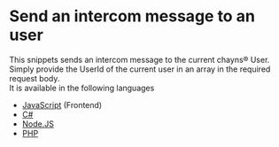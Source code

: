 # Send an intercom message to an user
This snippets sends an intercom message to the current chayns® User.
Simply provide the UserId of the current user in an array in the required request body.<br>
It is available in the following languages

* [JavaScript](https://github.com/TobitSoftware/chayns-snippets/blob/master/Backend/IntercomToUser/JavaScript.js) (Frontend)
* [C#](https://github.com/TobitSoftware/chayns-snippets/blob/master/Backend/IntercomToUser/C%23.cs)
* [Node.JS](https://github.com/TobitSoftware/chayns-snippets/blob/master/Backend/IntercomToUser/NodeJS.js)
* [PHP](https://github.com/TobitSoftware/chayns-snippets/blob/master/Backend/IntercomToUser/PHP.php)
